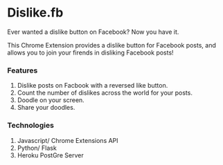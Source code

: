 # Dislike.fb

Ever wanted a dislike button on Facebook? Now you have it.

This Chrome Extension provides a dislike button for Facebook posts, and allows you to join your firends in disliking Facebook posts!

### Features
1. Dislike posts on Facbook with a reversed like button.
2. Count the number of dislikes across the world for your posts.
3. Doodle on your screen.
4. Share your doodles.

### Technologies
1. Javascript/ Chrome Extensions API
2. Python/ Flask
3. Heroku PostGre Server
